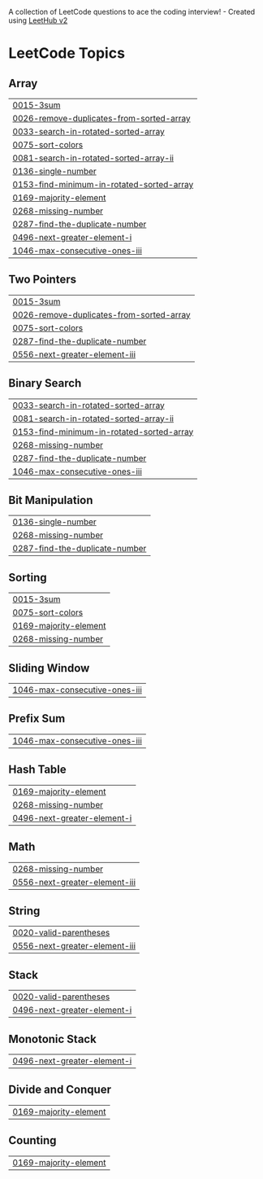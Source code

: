 A collection of LeetCode questions to ace the coding interview! - Created using [LeetHub v2](https://github.com/arunbhardwaj/LeetHub-2.0)
<!---LeetCode Topics Start-->
# LeetCode Topics
## Array
|  |
| ------- |
| [0015-3sum](https://github.com/kuldeepvashisth/leetcodeandgfg/tree/master/0015-3sum) |
| [0026-remove-duplicates-from-sorted-array](https://github.com/kuldeepvashisth/leetcodeandgfg/tree/master/0026-remove-duplicates-from-sorted-array) |
| [0033-search-in-rotated-sorted-array](https://github.com/kuldeepvashisth/leetcodeandgfg/tree/master/0033-search-in-rotated-sorted-array) |
| [0075-sort-colors](https://github.com/kuldeepvashisth/leetcodeandgfg/tree/master/0075-sort-colors) |
| [0081-search-in-rotated-sorted-array-ii](https://github.com/kuldeepvashisth/leetcodeandgfg/tree/master/0081-search-in-rotated-sorted-array-ii) |
| [0136-single-number](https://github.com/kuldeepvashisth/leetcodeandgfg/tree/master/0136-single-number) |
| [0153-find-minimum-in-rotated-sorted-array](https://github.com/kuldeepvashisth/leetcodeandgfg/tree/master/0153-find-minimum-in-rotated-sorted-array) |
| [0169-majority-element](https://github.com/kuldeepvashisth/leetcodeandgfg/tree/master/0169-majority-element) |
| [0268-missing-number](https://github.com/kuldeepvashisth/leetcodeandgfg/tree/master/0268-missing-number) |
| [0287-find-the-duplicate-number](https://github.com/kuldeepvashisth/leetcodeandgfg/tree/master/0287-find-the-duplicate-number) |
| [0496-next-greater-element-i](https://github.com/kuldeepvashisth/leetcodeandgfg/tree/master/0496-next-greater-element-i) |
| [1046-max-consecutive-ones-iii](https://github.com/kuldeepvashisth/leetcodeandgfg/tree/master/1046-max-consecutive-ones-iii) |
## Two Pointers
|  |
| ------- |
| [0015-3sum](https://github.com/kuldeepvashisth/leetcodeandgfg/tree/master/0015-3sum) |
| [0026-remove-duplicates-from-sorted-array](https://github.com/kuldeepvashisth/leetcodeandgfg/tree/master/0026-remove-duplicates-from-sorted-array) |
| [0075-sort-colors](https://github.com/kuldeepvashisth/leetcodeandgfg/tree/master/0075-sort-colors) |
| [0287-find-the-duplicate-number](https://github.com/kuldeepvashisth/leetcodeandgfg/tree/master/0287-find-the-duplicate-number) |
| [0556-next-greater-element-iii](https://github.com/kuldeepvashisth/leetcodeandgfg/tree/master/0556-next-greater-element-iii) |
## Binary Search
|  |
| ------- |
| [0033-search-in-rotated-sorted-array](https://github.com/kuldeepvashisth/leetcodeandgfg/tree/master/0033-search-in-rotated-sorted-array) |
| [0081-search-in-rotated-sorted-array-ii](https://github.com/kuldeepvashisth/leetcodeandgfg/tree/master/0081-search-in-rotated-sorted-array-ii) |
| [0153-find-minimum-in-rotated-sorted-array](https://github.com/kuldeepvashisth/leetcodeandgfg/tree/master/0153-find-minimum-in-rotated-sorted-array) |
| [0268-missing-number](https://github.com/kuldeepvashisth/leetcodeandgfg/tree/master/0268-missing-number) |
| [0287-find-the-duplicate-number](https://github.com/kuldeepvashisth/leetcodeandgfg/tree/master/0287-find-the-duplicate-number) |
| [1046-max-consecutive-ones-iii](https://github.com/kuldeepvashisth/leetcodeandgfg/tree/master/1046-max-consecutive-ones-iii) |
## Bit Manipulation
|  |
| ------- |
| [0136-single-number](https://github.com/kuldeepvashisth/leetcodeandgfg/tree/master/0136-single-number) |
| [0268-missing-number](https://github.com/kuldeepvashisth/leetcodeandgfg/tree/master/0268-missing-number) |
| [0287-find-the-duplicate-number](https://github.com/kuldeepvashisth/leetcodeandgfg/tree/master/0287-find-the-duplicate-number) |
## Sorting
|  |
| ------- |
| [0015-3sum](https://github.com/kuldeepvashisth/leetcodeandgfg/tree/master/0015-3sum) |
| [0075-sort-colors](https://github.com/kuldeepvashisth/leetcodeandgfg/tree/master/0075-sort-colors) |
| [0169-majority-element](https://github.com/kuldeepvashisth/leetcodeandgfg/tree/master/0169-majority-element) |
| [0268-missing-number](https://github.com/kuldeepvashisth/leetcodeandgfg/tree/master/0268-missing-number) |
## Sliding Window
|  |
| ------- |
| [1046-max-consecutive-ones-iii](https://github.com/kuldeepvashisth/leetcodeandgfg/tree/master/1046-max-consecutive-ones-iii) |
## Prefix Sum
|  |
| ------- |
| [1046-max-consecutive-ones-iii](https://github.com/kuldeepvashisth/leetcodeandgfg/tree/master/1046-max-consecutive-ones-iii) |
## Hash Table
|  |
| ------- |
| [0169-majority-element](https://github.com/kuldeepvashisth/leetcodeandgfg/tree/master/0169-majority-element) |
| [0268-missing-number](https://github.com/kuldeepvashisth/leetcodeandgfg/tree/master/0268-missing-number) |
| [0496-next-greater-element-i](https://github.com/kuldeepvashisth/leetcodeandgfg/tree/master/0496-next-greater-element-i) |
## Math
|  |
| ------- |
| [0268-missing-number](https://github.com/kuldeepvashisth/leetcodeandgfg/tree/master/0268-missing-number) |
| [0556-next-greater-element-iii](https://github.com/kuldeepvashisth/leetcodeandgfg/tree/master/0556-next-greater-element-iii) |
## String
|  |
| ------- |
| [0020-valid-parentheses](https://github.com/kuldeepvashisth/leetcodeandgfg/tree/master/0020-valid-parentheses) |
| [0556-next-greater-element-iii](https://github.com/kuldeepvashisth/leetcodeandgfg/tree/master/0556-next-greater-element-iii) |
## Stack
|  |
| ------- |
| [0020-valid-parentheses](https://github.com/kuldeepvashisth/leetcodeandgfg/tree/master/0020-valid-parentheses) |
| [0496-next-greater-element-i](https://github.com/kuldeepvashisth/leetcodeandgfg/tree/master/0496-next-greater-element-i) |
## Monotonic Stack
|  |
| ------- |
| [0496-next-greater-element-i](https://github.com/kuldeepvashisth/leetcodeandgfg/tree/master/0496-next-greater-element-i) |
## Divide and Conquer
|  |
| ------- |
| [0169-majority-element](https://github.com/kuldeepvashisth/leetcodeandgfg/tree/master/0169-majority-element) |
## Counting
|  |
| ------- |
| [0169-majority-element](https://github.com/kuldeepvashisth/leetcodeandgfg/tree/master/0169-majority-element) |
<!---LeetCode Topics End-->